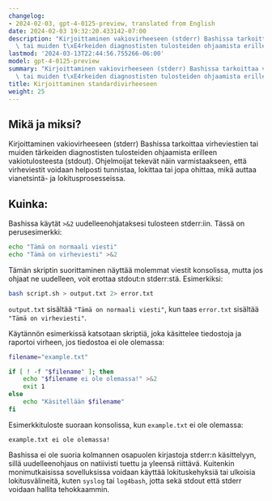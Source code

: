 ```yaml
---
changelog:
- 2024-02-03, gpt-4-0125-preview, translated from English
date: 2024-02-03 19:32:20.433142-07:00
description: "Kirjoittaminen vakiovirheeseen (stderr) Bashissa tarkoittaa virheviestien\
  \ tai muiden t\xE4rkeiden diagnostisten tulosteiden ohjaamista erilleen\u2026"
lastmod: '2024-03-13T22:44:56.755266-06:00'
model: gpt-4-0125-preview
summary: "Kirjoittaminen vakiovirheeseen (stderr) Bashissa tarkoittaa virheviestien\
  \ tai muiden t\xE4rkeiden diagnostisten tulosteiden ohjaamista erilleen\u2026"
title: Kirjoittaminen standardivirheeseen
weight: 25
---
```


## Mikä ja miksi?
Kirjoittaminen vakiovirheeseen (stderr) Bashissa tarkoittaa virheviestien tai muiden tärkeiden diagnostisten tulosteiden ohjaamista erilleen vakiotulosteesta (stdout). Ohjelmoijat tekevät näin varmistaakseen, että virheviestit voidaan helposti tunnistaa, lokittaa tai jopa ohittaa, mikä auttaa vianetsintä- ja lokitusprosesseissa.

## Kuinka:
Bashissa käytät `>&2` uudelleenohjataksesi tulosteen stderr:iin. Tässä on perusesimerkki:

```bash
echo "Tämä on normaali viesti"
echo "Tämä on virheviesti" >&2
```

Tämän skriptin suorittaminen näyttää molemmat viestit konsolissa, mutta jos ohjaat ne uudelleen, voit erottaa stdout:n stderr:stä. Esimerkiksi:

```bash
bash script.sh > output.txt 2> error.txt
```

`output.txt` sisältää `"Tämä on normaali viesti"`, kun taas `error.txt` sisältää `"Tämä on virheviesti"`.

Käytännön esimerkissä katsotaan skriptiä, joka käsittelee tiedostoja ja raportoi virheen, jos tiedostoa ei ole olemassa:

```bash
filename="example.txt"

if [ ! -f "$filename" ]; then
    echo "$filename ei ole olemassa!" >&2
    exit 1
else
    echo "Käsitellään $filename"
fi
```

Esimerkkituloste suoraan konsolissa, kun `example.txt` ei ole olemassa:

```
example.txt ei ole olemassa!
```

Bashissa ei ole suoria kolmannen osapuolen kirjastoja stderr:n käsittelyyn, sillä uudelleenohjaus on natiivisti tuettu ja yleensä riittävä. Kuitenkin monimutkaisissa sovelluksissa voidaan käyttää lokituskehyksiä tai ulkoisia lokitusvälineitä, kuten `syslog` tai `log4bash`, jotta sekä stdout että stderr voidaan hallita tehokkaammin.
